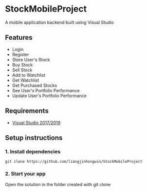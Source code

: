 # StockMobileProject

A mobile application backend built using Visual Studio

## Features


- Login 
- Register 
- Store User's Stock 
- Buy Stock 
- Sell Stock 
- Add to Watchlist 
- Get Watchlist 
- Get Purchased Stocks
- See User's Portfolio Performance
- Update User's Portfolio Performance

## Requirements

- [Visual Studio 2017/2019](https://visualstudio.microsoft.com/vs/)

## Setup instructions

### 1. Install dependencies

```
git clone https://github.com/liangjinhongwin/StockMobileProject

```

### 2. Start your app

Open the solution in the folder created with git clone
